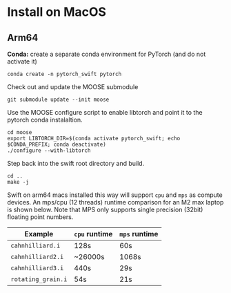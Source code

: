# Install on MacOS

## Arm64

**Conda:** create a separate conda environment for PyTorch (and do not activate it)

```
conda create -n pytorch_swift pytorch
```

Check out and update the MOOSE submodule

```
git submodule update --init moose
```

Use the MOOSE configure script to enable libtorch and point it to the pytorch conda instalaltion.

```
cd moose
export LIBTORCH_DIR=$(conda activate pytorch_swift; echo $CONDA_PREFIX; conda deactivate)
./configure --with-libtorch
```

Step back into the swift root directory and build.

```
cd ..
make -j
```

Swift on arm64 macs installed this way will support `cpu` and `mps` as compute devices. An mps/cpu (12 threads) runtime comparison for an M2 max laptop is shown below. Note that MPS only supports single precision (32bit) floating point numbers.

| Example | `cpu` runtime | `mps` runtime |
| - | - | - |
| `cahnhilliard.i` | 128s | 60s|
| `cahnhilliard2.i` | ~26000s | 1068s |
| `cahnhilliard3.i` | 440s | 29s |
| `rotating_grain.i`| 54s | 21s |
